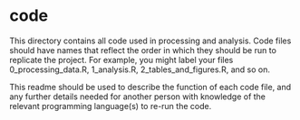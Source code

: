 # code

This directory contains all code used in processing and analysis. Code files should have names that reflect the order in which they should be run to replicate the project. For example, you might label your files 0_processing_data.R, 1_analysis.R, 2_tables_and_figures.R, and so on. 

This readme should be used to describe the function of each code file, and any further details needed for another person with knowledge of the relevant programming language(s) to re-run the code.

